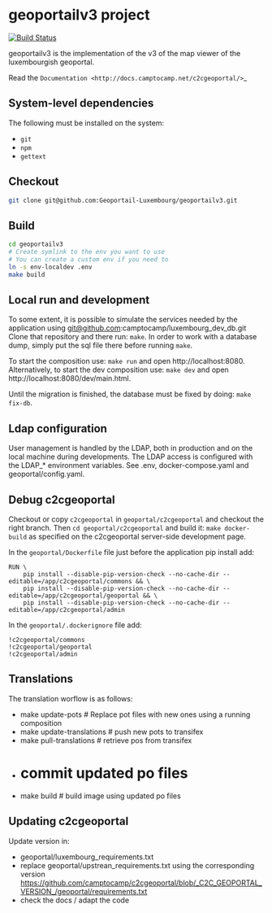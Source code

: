 geoportailv3 project
===================
[![Build Status](https://travis-ci.org/Geoportail-Luxembourg/geoportailv3.svg?branch=master)](https://travis-ci.org/Geoportail-Luxembourg/geoportailv3)

geoportailv3 is the implementation of the v3 of the map viewer of the luxembourgish geoportal.


Read the `Documentation <http://docs.camptocamp.net/c2cgeoportal/>`_

System-level dependencies
-------------------------

The following must be installed on the system:

* ``git``
* ``npm``
* ``gettext``

Checkout
--------

```bash
git clone git@github.com:Geoportail-Luxembourg/geoportailv3.git
```

Build
-----

```bash
cd geoportailv3
# Create symlink to the env you want to use
# You can create a custom env if you need to
ln -s env-localdev .env
make build
```

Local run and development
-------------------------

To some extent, it is possible to simulate the services needed by the
application using git@github.com:camptocamp/luxembourg_dev_db.git
Clone that repository and there run: `make`.
In order to work with a database dump, simply put the sql file there before running `make`.

To start the composition use: `make run` and open http://localhost:8080.
Alternatively, to start the dev composition use: `make dev` and open http://localhost:8080/dev/main.html.

Until the migration is finished, the database must be fixed by doing: `make fix-db`.


Ldap configuration
------------------

User management is handled by the LDAP, both in production and on the local machine during developments.
The LDAP access is configured with the LDAP\_\* environment variables. See .env, docker-compose.yaml and geoportal/config.yaml.


Debug c2cgeoportal
------------------

Checkout or copy `c2cgeoportal` in `geoportal/c2cgeoportal` and checkout the right branch.
Then `cd geoportal/c2cgeoportal` and build it: `make docker-build` as specified
on the c2cgeoportal server-side development page.

In the `geoportal/Dockerfile` file just before the application pip install add:
```
RUN \
    pip install --disable-pip-version-check --no-cache-dir --editable=/app/c2cgeoportal/commons && \
    pip install --disable-pip-version-check --no-cache-dir --editable=/app/c2cgeoportal/geoportal && \
    pip install --disable-pip-version-check --no-cache-dir --editable=/app/c2cgeoportal/admin
```

In the `geoportal/.dockerignore` file add:
```
!c2cgeoportal/commons
!c2cgeoportal/geoportal
!c2cgeoportal/admin
```

Translations
------------

The translation worflow is as follows:
- make update-pots # Replace pot files with new ones using a running composition
- make update-translations # push new pots to transifex
- make pull-translations # retrieve pos from transifex
- # commit updated po files
- make build # build image using updated po files


Updating c2cgeoportal
---------------------

Update version in:
- geoportal/luxembourg_requirements.txt
- replace geoportal/upstrean_requirements.txt using the corresponding version
  https://github.com/camptocamp/c2cgeoportal/blob/_C2C_GEOPORTAL_VERSION_/geoportal/requirements.txt
- check the docs / adapt the code
